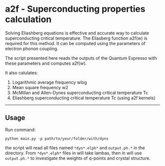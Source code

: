 # a2f - Superconducting properties calculation
Solving Eliashberg equations is effective and accurate way to calculate superconducting critical temperature. The Eliasberg function a2f(w) is required for this method. It can be computed using the parameters of electron phonon coupling. 

The script presented here reads the outputs of the Quantum Espresso with these parameters and computes a2f(w). 

It also calulates:
1. Logarithmic average frequency wlog
2. Mean square frequency w2
3. McMillan and Allen-Dynes superconducting critical temperature Tc
4. Eliashberg superconducting critical temperature Tc (using a2f kernels)
---
## Usage
Run command:
```
python main.py -p path/to/your/folder/with/dyns
```
the script will read all files named `*dyn*.elph*` and `output.ph.*` in the directory. From `*dyn*.elph*` files in will take lambas, then in will use `output.ph.*` to investigate the weights of q-points and crystal structure.
